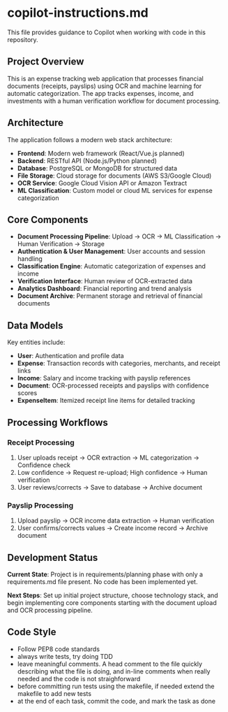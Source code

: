 # copilot-instructions.md

This file provides guidance to Copilot when working with code in this repository.

## Project Overview

This is an expense tracking web application that processes financial documents (receipts, payslips) using OCR and machine learning for automatic categorization. The app tracks expenses, income, and investments with a human verification workflow for document processing.

## Architecture

The application follows a modern web stack architecture:

- **Frontend**: Modern web framework (React/Vue.js planned)
- **Backend**: RESTful API (Node.js/Python planned) 
- **Database**: PostgreSQL or MongoDB for structured data
- **File Storage**: Cloud storage for documents (AWS S3/Google Cloud)
- **OCR Service**: Google Cloud Vision API or Amazon Textract
- **ML Classification**: Custom model or cloud ML services for expense categorization

## Core Components

- **Document Processing Pipeline**: Upload → OCR → ML Classification → Human Verification → Storage
- **Authentication & User Management**: User accounts and session handling
- **Classification Engine**: Automatic categorization of expenses and income
- **Verification Interface**: Human review of OCR-extracted data
- **Analytics Dashboard**: Financial reporting and trend analysis
- **Document Archive**: Permanent storage and retrieval of financial documents

## Data Models

Key entities include:
- **User**: Authentication and profile data
- **Expense**: Transaction records with categories, merchants, and receipt links
- **Income**: Salary and income tracking with payslip references  
- **Document**: OCR-processed receipts and payslips with confidence scores
- **ExpenseItem**: Itemized receipt line items for detailed tracking

## Processing Workflows

### Receipt Processing
1. User uploads receipt → OCR extraction → ML categorization → Confidence check
2. Low confidence → Request re-upload; High confidence → Human verification
3. User reviews/corrects → Save to database → Archive document

### Payslip Processing  
1. Upload payslip → OCR income data extraction → Human verification
2. User confirms/corrects values → Create income record → Archive document

## Development Status

**Current State**: Project is in requirements/planning phase with only a requirements.md file present. No code has been implemented yet.

**Next Steps**: Set up initial project structure, choose technology stack, and begin implementing core components starting with the document upload and OCR processing pipeline.

## Code Style
- Follow PEP8 code standards
- always write tests, try doing TDD
- leave meaningful comments. A head comment to the file quickly describing what the file is doing, and in-line comments when really needed and the code is not straighforward
- before committing run tests using the makefile, if needed extend the makefile to add new tests
- at the end of each task, commit the code, and mark the task as done
